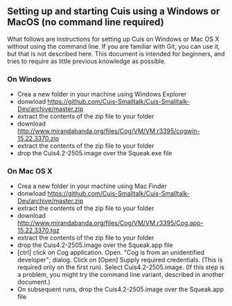 ## Setting up and starting Cuis using a Windows or MacOS (no command line required)

What follows are instructions for setting up Cuis on Windows or Mac OS X without using the command line. If you are familiar with Git, you can use it, but that is not described here. This document is intended for beginners, and tries to require as little previous knowledge as possible.

### On Windows ###
* Crea a new folder in your machine using Windows Explorer
* donwload https://github.com/Cuis-Smalltalk/Cuis-Smalltalk-Dev/archive/master.zip
* extract the contents of the zip file to your folder
* download http://www.mirandabanda.org/files/Cog/VM/VM.r3395/cogwin-15.22.3370.zip
* extract the contents of the zip file to your folder
* drop the Cuis4.2-2505.image over the Squeak.exe file

### On Mac OS X ###
* Crea a new folder in your machine using Mac Finder
* donwload https://github.com/Cuis-Smalltalk/Cuis-Smalltalk-Dev/archive/master.zip
* extract the contents of the zip file to your folder
* download http://www.mirandabanda.org/files/Cog/VM/VM.r3395/Cog.app-15.22.3370.tgz
* extract the contents of the zip file to your folder
* drop the Cuis4.2-2505.image over the Squeak.app file
* [ctrl] click on Cog application. Open. "Cog is from an unidentified developer"; dialog. Click on [Open] Supply required credentials. (This is required only on the first run). Select Cuis4.2-2505.image. (If this step is a problem, you might try the command line variant, described in another document.)
* On subsequent runs, drop the Cuis4.2-2505.image over the Squeak.app file
